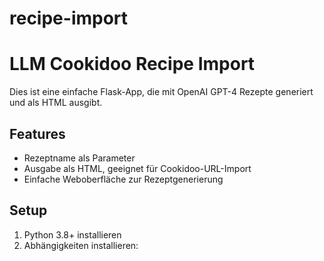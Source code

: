 # recipe-import
# LLM Cookidoo Recipe Import

Dies ist eine einfache Flask-App, die mit OpenAI GPT-4 Rezepte generiert und als HTML ausgibt.

## Features

- Rezeptname als Parameter
- Ausgabe als HTML, geeignet für Cookidoo-URL-Import
- Einfache Weboberfläche zur Rezeptgenerierung

## Setup

1. Python 3.8+ installieren
2. Abhängigkeiten installieren:
